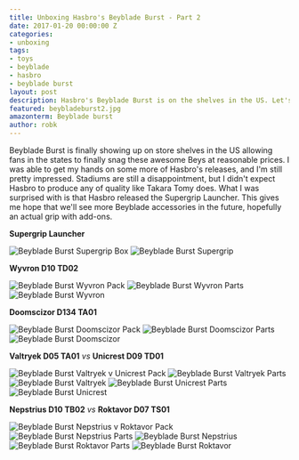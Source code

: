 ```yaml
---
title: Unboxing Hasbro's Beyblade Burst - Part 2
date: 2017-01-20 00:00:00 Z
categories:
- unboxing
tags:
- toys
- beyblade
- hasbro
- beyblade burst
layout: post
description: Hasbro's Beyblade Burst is on the shelves in the US. Let's take a look!
featured: beybladeburst2.jpg
amazonterm: Beyblade burst
author: robk
---
```


Beyblade Burst is finally showing up on store shelves in the US allowing fans in the states to finally snag these awesome Beys at reasonable prices. I was able to get my hands on some more of Hasbro's releases, and I'm still pretty impressed. Stadiums are still a disappointment, but I didn't expect Hasbro to produce any of quality like Takara Tomy does. What I was surprised with is that Hasbro released the Supergrip Launcher. This gives me hope that we'll see more Beyblade accessories in the future, hopefully an actual grip with add-ons.



**Supergrip Launcher**

![Beyblade Burst Supergrip Box](/images/beybladeburst/supergripbox.jpg)
![Beyblade Burst Supergrip](/images/beybladeburst/supergrip.jpg)

**Wyvron D10 TD02**

![Beyblade Burst Wyvron Pack](/images/beybladeburst/wyvronpack.jpg)
![Beyblade Burst Wyvron Parts](/images/beybladeburst/wyvronparts.jpg)
![Beyblade Burst Wyvron](/images/beybladeburst/wyvron.jpg)

**Doomscizor D134 TA01**

![Beyblade Burst Doomscizor Pack](/images/beybladeburst/doompack.jpg)
![Beyblade Burst Doomscizor Parts](/images/beybladeburst/doomparts.jpg)
![Beyblade Burst Doomscizor](/images/beybladeburst/doom.jpg)

**Valtryek D05 TA01** *vs* **Unicrest D09 TD01**

![Beyblade Burst Valtryek v Unicrest Pack](/images/beybladeburst/valunipack.jpg)
![Beyblade Burst Valtryek Parts](/images/beybladeburst/valparts.jpg)
![Beyblade Burst Valtryek](/images/beybladeburst/val.jpg)
![Beyblade Burst Unicrest Parts](/images/beybladeburst/uniparts.jpg)
![Beyblade Burst Unicrest](/images/beybladeburst/uni.jpg)

**Nepstrius D10 TB02** *vs* **Roktavor D07 TS01**

![Beyblade Burst Nepstrius v Roktavor Pack](/images/beybladeburst/neprocpack.jpg)
![Beyblade Burst Nepstrius Parts](/images/beybladeburst/nepparts.jpg)
![Beyblade Burst Nepstrius](/images/beybladeburst/nep.jpg)
![Beyblade Burst Roktavor Parts](/images/beybladeburst/rokparts.jpg)
![Beyblade Burst Roktavor](/images/beybladeburst/rok.jpg)

